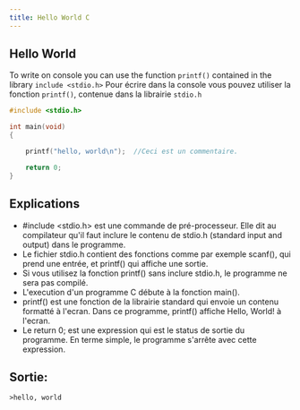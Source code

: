 ```yaml
---
title: Hello World C
---
```


 ## Hello World

To write on console you can use the function `printf()` contained in the library `include <stdio.h>`
Pour écrire dans la console vous pouvez utiliser la fonction `printf()`, contenue dans la librairie `stdio.h`

 ```C
 #include <stdio.h>

 int main(void)
 {

     printf("hello, world\n");  //Ceci est un commentaire.

     return 0;
 }
 ```
  ## Explications 
 * #include <stdio.h> est une commande de pré-processeur. Elle dit au compilateur qu'il faut inclure le contenu de stdio.h (standard input and output) dans le programme.
 * Le fichier stdio.h contient des fonctions comme par exemple scanf(), qui prend une entrée, et printf() qui affiche une sortie.
 * Si vous utilisez la fonction printf() sans inclure stdio.h, le programme ne sera pas compilé.
 * L'execution d'un programme C débute à la fonction main().
 * printf() est une fonction de la librairie standard qui envoie un contenu formatté à l'ecran. Dans ce programme, printf() affiche Hello, World! à l'ecran.
 * Le return 0; est une expression qui est le status de sortie du programme. En terme simple, le programme s'arrête avec cette expression.

 ## Sortie:
 ```
 >hello, world
 ```
